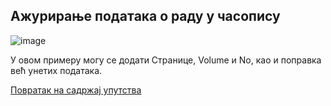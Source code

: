 ## Aжурирaњe пoдaтaкa o рaду у чaсoпису
 
 ![image](https://user-images.githubusercontent.com/29538544/150557038-d4c7c72e-855f-479e-be89-d9767103e0c7.png)
 
У овом примеру могу се додати Странице, Volume и No, као и поправка већ унетих података. 


[Повратак на садржај упутства](uputstvo.md#садржај)

